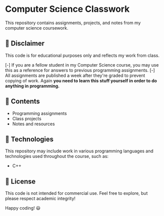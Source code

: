 # Computer Science Classwork

This repository contains assignments, projects, and notes from my computer science coursework.  

## 📌 Disclaimer  
This code is for educational purposes only and reflects my work from class.

[-] If you are a fellow student in my Computer Science course, you may use this as a reference for answers to previous programming assignments.
[-] All assignments are published a week after they're graded to prevent copying of work. Again __you need to learn this stuff yourself in order to do anything in programming.__

## 📂 Contents  
- Programming assignments  
- Class projects  
- Notes and resources  

## 🚀 Technologies  
This repository may include work in various programming languages and technologies used throughout the course, such as:  
- C++  

## 📝 License  
This code is not intended for commercial use. Feel free to explore, but please respect academic integrity!  

Happy coding! 😃

